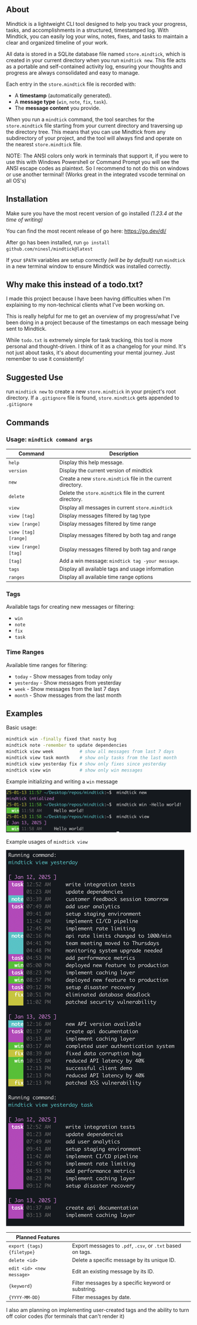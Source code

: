 ## About

Mindtick is a lightweight CLI tool designed to help you track your progress, tasks, and accomplishments in a structured, timestamped log. With Mindtick, you can easily log your wins, notes, fixes, and tasks to maintain a clear and organized timeline of your work.

All data is stored in a SQLite database file named `store.mindtick`, which is created in your current directory when you run `mindtick new`. This file acts as a portable and self-contained activity log, ensuring your thoughts and progress are always consolidated and easy to manage.

Each entry in the `store.mindtick` file is recorded with:
- A **timestamp** (automatically generated).
- A **message type** (`win`, `note`, `fix`, `task`).
- The **message content** you provide.

When you run a `mindtick` command, the tool searches for the `store.mindtick` file starting from your current directory and traversing up the directory tree. This means that you can use Mindtick from any subdirectory of your project, and the tool will always find and operate on the nearest `store.mindtick` file.

NOTE: The ANSI colors only work in terminals that support it, if you were to use this with Windows Powershell or Command Prompt you will see the ANSI escape codes as plaintext. So I recommend to not do this on windows or use another terminal! (Works great in the integrated vscode terminal on all OS's)

## Installation

Make sure you have the most recent version of go installed *(1.23.4 at the time of writing)*

You can find the most recent release of go here: https://go.dev/dl/

After go has been installed, run `go install github.com/ninesl/mindtick@latest`

If your `$PATH` variables are setup correctly *(will be by default)* run `mindtick` in a new terminal window to ensure Mindtick was installed correctly.

## Why make this instead of a todo.txt?

I made this project because I have been having difficulties when I'm explaining to my non-technical clients what I've been working on.

This is really helpful for me to get an overview of my progress/what I've been doing in a project because of the timestamps on each message being sent to Mindtick. 

While `todo.txt` is extremely simple for task tracking, this tool is more personal and thought-driven. I think of it as a changelog for your mind. It's not just about tasks, it's about documenting your mental journey. Just remember to use it consistently!

## Suggested Use

run `mindtick new` to create a new `store.mindtick` in your project's root directory. If a `.gitignore` file is found, `store.mindtick` gets appended to `.gitignore`


## Commands

### Usage: `mindtick command args`

| Command   | Description                                         |
|-----------|-----------------------------------------------------|
| `help`    | Display this help message.                         |
| `version` | Display the current version of mindtick            |
| `new`     | Create a new `store.mindtick` file in the current directory. |
| `delete`  | Delete the `store.mindtick` file in the current directory. |
| `view`    | Display all messages in current `store.mindtick`   |
| `view [tag]` | Display messages filtered by tag type           |
| `view [range]` | Display messages filtered by time range       |
| `view [tag] [range]` | Display messages filtered by both tag and range |
| `view [range] [tag]` | Display messages filtered by both tag and range |
| `[tag]`     | Add a win message: `mindtick tag -your message`. |
| `tags`    | Display all available tags and usage information   |
| `ranges`  | Display all available time range options           |

### Tags
Available tags for creating new messages or filtering:
- `win`
- `note`
- `fix`
- `task`

### Time Ranges
Available time ranges for filtering:
- `today` - Show messages from today only
- `yesterday` - Show messages from yesterday
- `week` - Show messages from the last 7 days
- `month` - Show messages from the last month

## Examples
Basic usage:
```bash
mindtick win -finally fixed that nasty bug
mindtick note -remember to update dependencies
mindtick view week          # show all messages from last 7 days
mindtick view task month    # show only tasks from the last month
mindtick view yesterday fix # show only fixes since yesterday
mindtick view win           # show only win messages
```

Example initializing and writing a `win` message

![example mindtick win -Hello world!](readme_assets/winmsg.png)

Example usages of `mindtick view`

![example mindtick view](readme_assets/view_task.png)

| Planned Features                              |                                                |
|--------------------------------------|------------------------------------------------------------|
| `export {tags} {filetype}`           | Export messages to `.pdf`, `.csv`, or `.txt` based on tags. |
| `delete <id>`                        | Delete a specific message by its unique ID.                |
| `edit <id> <new message>`            | Edit an existing message by its ID.                        |
| `{keyword}`                          | Filter messages by a specific keyword or substring.        |
| `{YYYY-MM-DD}` | Filter messages by date.                           |

I also am planning on implementing user-created tags and the ability to turn off color codes (for terminals that can't render it)
